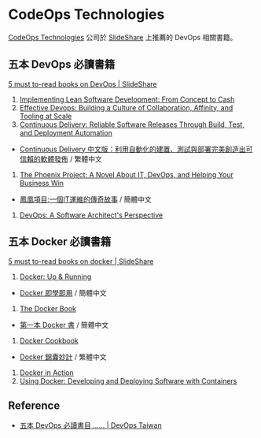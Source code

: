 # CodeOps Technologies

[CodeOps Technologies](http://codeops.tech/) 公司於 [SlideShare](http://www.slideshare.net/CodeOps/presentations) 上推薦的 DevOps 相關書籍。

## 五本 DevOps 必讀書籍

[5 must to-read books on DevOps | SlideShare](http://www.slideshare.net/CodeOps/5-must-toread-books-on-devops)


1. [Implementing Lean Software Development: From Concept to Cash](http://www.tenlong.com.tw/items/0321437381?item_id=32783)
1. [Effective Devops: Building a Culture of Collaboration, Affinity, and Tooling at Scale](http://www.tenlong.com.tw/items/1491926309?item_id=1021759)
1. [Continuous Delivery: Reliable Software Releases Through Build, Test, and Deployment Automation](http://www.tenlong.com.tw/items/0321601912?item_id=57372)
  - [Continuous Delivery 中文版：利用自動化的建置、測試與部署完美創造出可信賴的軟體發佈](http://www.tenlong.com.tw/items/986201962X?item_id=999062) / 繁體中文
1. [The Phoenix Project: A Novel About IT, DevOps, and Helping Your Business Win](http://www.tenlong.com.tw/items/0988262509?item_id=1007593)
  - [鳳凰項目:一個IT運維的傳奇故事](http://www.tenlong.com.tw/items/7115403651?item_id=1013544) / 簡體中文
1. [DevOps: A Software Architect's Perspective](http://www.tenlong.com.tw/items/0134049845?item_id=1005244)


## 五本 Docker 必讀書籍

[5 must to-read books on docker | SlideShare](http://www.slideshare.net/CodeOps/5-must-toread-books-on-docker-63290187)


1. [Docker: Up & Running](http://www.tenlong.com.tw/items/1491917571?item_id=1005886)
  - [Docker 即學即用](http://www.tenlong.com.tw/items/7512383398?item_id=1010339) / 簡體中文
1. [The Docker Book](https://www.dockerbook.com)
  - [第一本 Docker 書](http://www.tenlong.com.tw/items/7115377332?item_id=1003547) / 簡體中文
1. [Docker Cookbook](http://www.tenlong.com.tw/items/149191971X?item_id=1008710)
  - [Docker 錦囊妙計](http://www.tenlong.com.tw/items/9864760807?item_id=1021576) / 繁體中文
1. [Docker in Action](http://www.tenlong.com.tw/items/1633430235?item_id=1013389)
1. [Using Docker: Developing and Deploying Software with Containers](http://www.tenlong.com.tw/items/1491915765?item_id=1011536)

## Reference

* [五本 DevOps 必讀書目 ...... | DevOps Taiwan](https://www.facebook.com/groups/DevOpsTaiwan/permalink/1040640342689678/)